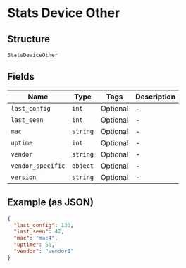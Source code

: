 
# Stats Device Other

## Structure

`StatsDeviceOther`

## Fields

| Name | Type | Tags | Description |
|  --- | --- | --- | --- |
| `last_config` | `int` | Optional | - |
| `last_seen` | `int` | Optional | - |
| `mac` | `string` | Optional | - |
| `uptime` | `int` | Optional | - |
| `vendor` | `string` | Optional | - |
| `vendor_specific` | `object` | Optional | - |
| `version` | `string` | Optional | - |

## Example (as JSON)

```json
{
  "last_config": 130,
  "last_seen": 42,
  "mac": "mac4",
  "uptime": 50,
  "vendor": "vendor6"
}
```

